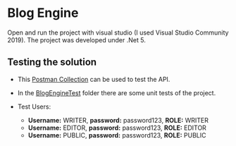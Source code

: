 # Blog Engine

Open and run the project with visual studio (I used Visual Studio Community 2019). The project was developed under .Net 5.

## Testing the solution
* This [Postman Collection](BlogEngine.postman_collection.json) can be used to test the API.

* In the [BlogEngineTest](BlogEngineTest) folder there are some unit tests of the project.

* Test Users:

    * **Username:** WRITER, **password:** password123, **ROLE:** WRITER
    * **Username:** EDITOR, **password:** password123, **ROLE:** EDITOR
    * **Username:** PUBLIC, **password:** password123, **ROLE:** PUBLIC  
